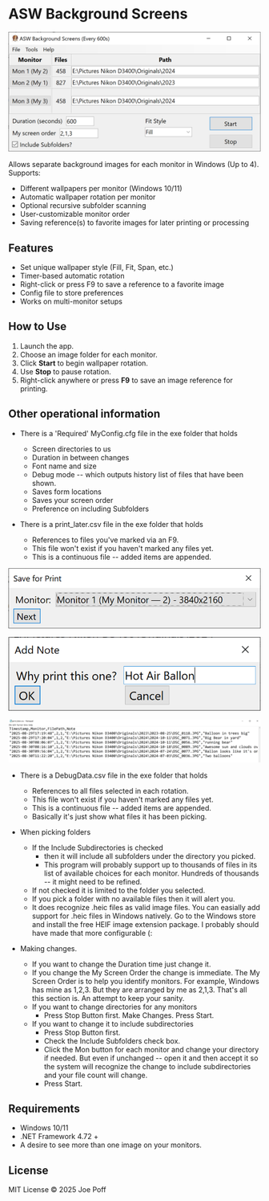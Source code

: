 # ASW Background Screens

![Main screen of app](docs/Screenshot-Main.png)

Allows separate background images for each monitor in Windows (Up to 4).  
Supports:
- Different wallpapers per monitor (Windows 10/11)
- Automatic wallpaper rotation per monitor
- Optional recursive subfolder scanning
- User-customizable monitor order
- Saving reference(s) to favorite images for later printing or processing

## Features
- Set unique wallpaper style (Fill, Fit, Span, etc.)
- Timer-based automatic rotation
- Right-click or press F9 to save a reference to a favorite image
- Config file to store preferences
- Works on multi-monitor setups

## How to Use
1. Launch the app.
2. Choose an image folder for each monitor.
3. Click **Start** to begin wallpaper rotation.
4. Use **Stop** to pause rotation.
5. Right-click anywhere or press **F9** to save an image reference for printing.

## Other operational information
- There is a 'Required' MyConfig.cfg file in the exe folder that holds 
	- Screen directories to us
	- Duration in between changes
	- Font name and size
	- Debug mode -- which outputs history list of files that have been shown.
	- Saves form locations
	- Saves your screen order
	- Preference on including Subfolders

- There is a print_later.csv file in the exe folder that holds
	- References to files you've marked via an F9. 
	- This file won't exist if you haven't marked any files yet.
	- This is a continuous file -- added items are appended.

![Sample Save Screen](docs/Screenshot-Save-for-Print.png)

![Sample Save Screen Part 2](docs/Screenshot-Save-for-Print-Step-2.png)

![Sample Save Screen Data Saved](docs/Screenshot-Sample-Save-data.png)

- There is a DebugData.csv file in the exe folder that holds
	- References to all files selected in each rotation. 
	- This file won't exist if you haven't marked any files yet.
	- This is a continuous file -- added items are appended.
	- Basically it's just show what files it has been picking.

- When picking folders 
	- If the Include Subdirectories is checked 
		- then it will include all subfolders under the directory you picked.
		- This program will probably support up to thousands of files 
			in its list of available choices for each monitor. 
			Hundreds of thousands -- it might need to be refined.
	- If not checked it is limited to the folder you selected.  
	- If you pick a folder with no available files then it will alert you.
	- It does recognize .heic files as valid image files. 
		You can easially add support for .heic files in Windows natively.
		Go to the Windows store and install the free HEIF image extension package.
		I probably should have made that more configurable (:
	
- Making changes. 
	- If you want to change the Duration time just change it.
	- If you change the My Screen Order the change is immediate.
		The My Screen Order is to help you identify monitors.
		For example, Windows has mine as 1,2,3.  But they are 
		arranged by me as 2,1,3. That's all this section is. 
		An attempt to keep your sanity.
	- If you want to change directories for any monitors 
		- Press Stop Button first. Make Changes. Press Start.	
	- If you want to change it to include subdirectories
		- Press Stop Button first. 
		- Check the Include Subfolders check box. 
		- Click the Mon button for each monitor and 
			change your directory if needed.
			But even if unchanged -- open it 
			and then accept it so the system 
			will recognize the change to include subdirectories
			and your file count will change.
		- Press Start.


## Requirements
- Windows 10/11
- .NET Framework 4.72 +
- A desire to see more than one image on your monitors.

## License
MIT License © 2025 Joe Poff
